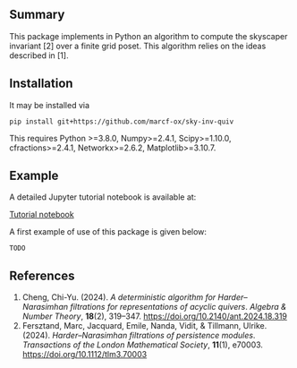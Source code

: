 <section>
  <h2>Summary</h2>
   This package implements in Python an algorithm to compute the skyscaper invariant [2] over a finite grid poset. This algorithm relies on the ideas described in [1]. 
</section>

<section>
  <h2>
    Installation
  </h2>
    It may be installed via

```
pip install git+https://github.com/marcf-ox/sky-inv-quiv
```

This requires Python >=3.8.0, Numpy>=2.4.1, Scipy>=1.10.0, cfractions>=2.4.1, Networkx>=2.6.2, Matplotlib>=3.10.7.
</section>

<section>
  <h2>
    Example
  </h2> 

 A detailed Jupyter tutorial notebook is available at:

<a href = https://github.com/marcf-ox/HNcode/notebook/tuto.ipynb> Tutorial notebook </a>

A first example of use of this package is given below:

```
TODO
```
</section> 


<section>
  <h2>References</h2>
  <ol>
    <li>
      Cheng, Chi-Yu. (2024). <cite>A deterministic algorithm for Harder–Narasimhan filtrations for representations of acyclic quivers</cite>. <em>Algebra & Number Theory</em>, <strong>18</strong>(2), 319–347. 
      <a href="https://doi.org/10.2140/ant.2024.18.319" target="_blank" rel="noopener">https://doi.org/10.2140/ant.2024.18.319</a>
    </li>
    <li>
      Fersztand, Marc, Jacquard, Emile, Nanda, Vidit, & Tillmann, Ulrike. (2024). <cite>Harder–Narasimhan filtrations of persistence modules</cite>. <em>Transactions of the London Mathematical Society</em>, <strong>11</strong>(1), e70003. 
      <a href="https://doi.org/10.1112/tlm3.70003" target="_blank" rel="noopener">https://doi.org/10.1112/tlm3.70003</a>
    </li>
  </ol>
</section>
